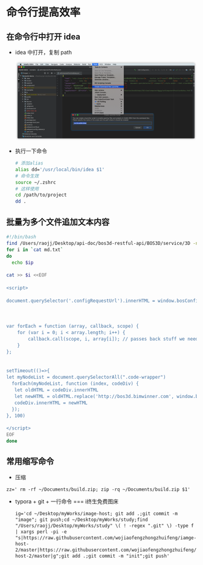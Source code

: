 # 命令行提高效率



## 在命令行中打开 idea

- idea 中打开，复制 path

  ![image-20200817222901300](https://raw.githubusercontent.com/wojiaofengzhongzhuifeng/iamge-host-2/master/image-20200817222901300.png)

- 执行一下命令

  ```sh
  # 添加alias
  alias dd='/usr/local/bin/idea $1'
  # 命令生效
  source ~/.zshrc
  # 这样使用
  cd /path/to/project
  dd .
  ```




## 批量为多个文件追加文本内容

```sh
#!/bin/bash
find /Users/raojj/Desktop/api-doc/bos3d-restful-api/BOS3D/service/3D -name *.md > md.txt
for i in `cat md.txt`
do
  echo $ip
  
cat >> $i <<EOF

<script>

document.querySelector('.configRequestUrl').innerHTML = window.bosConfigRequestUrl



var forEach = function (array, callback, scope) {
    for (var i = 0; i < array.length; i++) {
        callback.call(scope, i, array[i]); // passes back stuff we need
    }
};


setTimeout(()=>{
let myNodeList = document.querySelectorAll(".code-wrapper")
  forEach(myNodeList, function (index, codeDiv) {
   let oldHTML = codeDiv.innerHTML
   let newHTML = oldHTML.replace('http://bos3d.bimwinner.com', window.bosConfigRequestUrl)
   codeDiv.innerHTML = newHTML
  });
}, 100)

</script>
EOF
done


```

## 常用缩写命令

-  压缩

  ```
  zz=' rm -rf ~/Documents/build.zip; zip -rq ~/Documents/build.zip $1'
  ```

- typora + git  +  一行命令 === i终生免费图床

  ```
  ig='cd ~/Desktop/myWorks/image-host; git add .;git commit -m "image"; git push;cd ~/Desktop/myWorks/study;find "/Users/raojj/Desktop/myWorks/study" \( ! -regex ".git" \) -type f | xargs perl -pi -e "s|https://raw.githubusercontent.com/wojiaofengzhongzhuifeng/iamge-host-2/master|https://raw.githubusercontent.com/wojiaofengzhongzhuifeng/iamge-host-2/master|g";git add .;git commit -m "init";git push'
  ```

  